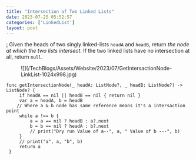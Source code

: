 ```yaml
---
title: "Intersection of Two Linked Lists"
date: 2023-07-25 05:52:57
categories: ['LinkedList']
layout: post
---
```


<!-- wp:paragraph -->
<a href="https://leetcode.com/problems/intersection-of-two-linked-lists/description/" target="_blank" rel="noopener" title="">:</a> Given the heads of two singly linked-lists <code>headA</code> and <code>headB</code>, return <em>the node at which the two lists intersect</em>. If the two linked lists have no intersection at all, return <code>null</code>.


<!-- /wp:paragraph -->

<!-- wp:image {"id":2076,"sizeSlug":"large","linkDestination":"none"} -->
<figure class="wp-block-image size-large">![](/TechBlogs/Assets/Website/2023/07/GetIntersactionNode-LinkList-1024x998.jpg)</figure>
<!-- /wp:image -->

<!-- wp:code -->
<pre class="wp-block-code"><code lang="swift" class="language-swift">func getIntersectionNode(_ headA: ListNode?, _ headB: ListNode?) -> ListNode? {
     if headA == nil || headB == nil { return nil }
     var a = headA, b = headB
    // Where a & b node has same reference means it's a intersaction point
     while a !== b {
         a = a == nil ? headB : a?.next
         b = b == nil ? headA : b?.next
         // print("Dry run Value of a--", a, " Value of b ---", b)
     }
     // print("a", a, "b", b)
     return a
 }</code></pre>
<!-- /wp:code -->